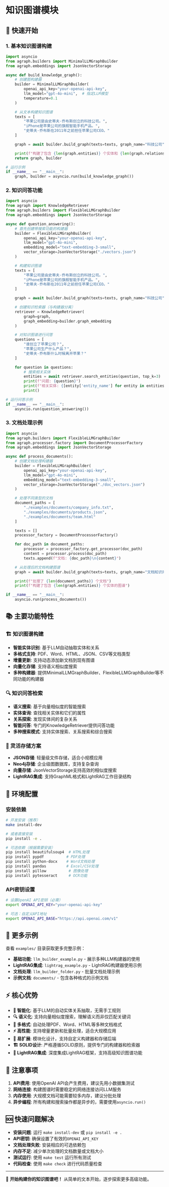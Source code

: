 # 知识图谱模块
## 🚀 快速开始

### 1. 基本知识图谱构建

```python
import asyncio
from agraph.builders import MinimalLLMGraphBuilder
from agraph.embeddings import JsonVectorStorage

async def build_knowledge_graph():
    # 创建图构建器
    builder = MinimalLLMGraphBuilder(
        openai_api_key="your-openai-api-key",
        llm_model="gpt-4o-mini",  # 指定LLM模型
        temperature=0.1
    )

    # 从文本构建知识图谱
    texts = [
        "苹果公司是由史蒂夫·乔布斯创立的科技公司。",
        "iPhone是苹果公司的旗舰智能手机产品。",
        "史蒂夫·乔布斯在2011年之前担任苹果公司CEO。"
    ]

    graph = await builder.build_graph(texts=texts, graph_name="科技公司")

    print(f"构建了包含 {len(graph.entities)} 个实体和 {len(graph.relations)} 个关系的知识图谱")
    return graph, builder

# 运行示例
if __name__ == "__main__":
    graph, builder = asyncio.run(build_knowledge_graph())
```

### 2. 知识问答功能

```python
import asyncio
from agraph import KnowledgeRetriever
from agraph.builders import FlexibleLLMGraphBuilder
from agraph.embeddings import JsonVectorStorage

async def question_answering():
    # 首先创建带搜索功能的构建器
    builder = FlexibleLLMGraphBuilder(
        openai_api_key="your-openai-api-key",
        llm_model="gpt-4o-mini",
        embedding_model="text-embedding-3-small",
        vector_storage=JsonVectorStorage("./vectors.json")
    )

    # 构建知识图谱
    texts = [
        "苹果公司是由史蒂夫·乔布斯创立的科技公司。",
        "iPhone是苹果公司的旗舰智能手机产品。",
        "史蒂夫·乔布斯在2011年之前担任苹果公司CEO。"
    ]

    graph = await builder.build_graph(texts=texts, graph_name="科技公司")

    # 创建知识检索器（与构建器分离）
    retriever = KnowledgeRetriever(
        graph=graph,
        graph_embedding=builder.graph_embedding
    )

    # 对知识图谱进行问答
    questions = [
        "谁创立了苹果公司？",
        "苹果公司生产什么产品？",
        "史蒂夫·乔布斯什么时候离开苹果？"
    ]

    for question in questions:
        # 搜索相关实体
        entities = await retriever.search_entities(question, top_k=3)
        print(f"问题: {question}")
        print(f"相关实体: {[entity['entity_name'] for entity in entities]}")
        print()

# 运行问答示例
if __name__ == "__main__":
    asyncio.run(question_answering())
```

### 3. 文档处理示例

```python
import asyncio
from agraph.builders import FlexibleLLMGraphBuilder
from agraph.processer.factory import DocumentProcessorFactory
from agraph.embeddings import JsonVectorStorage

async def process_documents():
    # 创建文档处理构建器
    builder = FlexibleLLMGraphBuilder(
        openai_api_key="your-openai-api-key",
        llm_model="gpt-4o-mini",
        embedding_model="text-embedding-3-small",
        vector_storage=JsonVectorStorage("./doc_vectors.json")
    )

    # 处理不同类型的文档
    document_paths = [
        "./examples/documents/company_info.txt",
        "./examples/documents/products.json",
        "./examples/documents/team.html"
    ]

    texts = []
    processor_factory = DocumentProcessorFactory()

    for doc_path in document_paths:
        processor = processor_factory.get_processor(doc_path)
        content = processor.process(doc_path)
        texts.append(f"文档: {doc_path}\n{content}")

    # 从处理后的文档构建图谱
    graph = await builder.build_graph(texts=texts, graph_name="文档知识库")

    print(f"处理了 {len(document_paths)} 个文档")
    print(f"构建了包含 {len(graph.entities)} 个实体的图谱")

if __name__ == "__main__":
    asyncio.run(process_documents())
```

## 📚 主要功能特性

### 🏗️ 知识图谱构建
- **智能实体识别**: 基于LLM自动抽取实体和关系
- **多格式支持**: PDF、Word、HTML、JSON、CSV等文档类型
- **增量更新**: 支持动态添加新文档到现有图谱
- **向量化存储**: 支持语义相似度搜索
- **多种构建器**: 提供MinimalLLMGraphBuilder、FlexibleLLMGraphBuilder等不同功能的构建器

### 🔍 知识问答检索
- **语义搜索**: 基于向量相似度的智能搜索
- **实体查询**: 查找相关实体和它们的属性
- **关系探索**: 发现实体间的复杂关系
- **智能问答**: 专门的KnowledgeRetriever提供问答功能
- **多种搜索模式**: 支持实体搜索、关系搜索和综合搜索

### 💾 灵活存储方案
- **JSON存储**: 轻量级文件存储，适合小规模应用
- **Neo4j存储**: 企业级图数据库，支持复杂查询
- **向量存储**: JsonVectorStorage支持高效的相似度搜索
- **LightRAG集成**: 支持GraphML格式和LightRAG工作目录结构

## 🔧 环境配置

### 安装依赖

```bash
# 开发安装（推荐）
make install-dev

# 或者直接安装
pip install -e .

# 可选依赖（根据需要安装）
pip install beautifulsoup4  # HTML处理
pip install pypdf          # PDF处理
pip install python-docx    # Word文档处理
pip install pandas         # Excel/CSV处理
pip install pillow          # 图像处理
pip install pytesseract     # OCR功能
```

### API密钥设置

```bash
# 设置OpenAI API密钥（必需）
export OPENAI_API_KEY="your-openai-api-key"

# 可选：自定义API地址
export OPENAI_API_BASE="https://api.openai.com/v1"
```

## 📖 更多示例

查看 `examples/` 目录获取更多完整示例：

- **基础功能**: `llm_builder_example.py` - 展示多种LLM构建器的使用
- **LightRAG集成**: `lightrag_example.py` - LightRAG构建器使用示例
- **文档处理**: `llm_builder_folder.py` - 批量文档处理示例
- **示例文档**: `documents/` - 包含各种格式的示例文档

## ⚡ 核心优势

- **🤖 智能化**: 基于LLM的自动实体关系抽取，无需手工规则
- **🔍 语义化**: 支持向量相似度搜索，理解语义而非仅匹配关键词
- **📄 多格式**: 自动处理PDF、Word、HTML等多种文档格式
- **⚡ 高性能**: 支持增量更新和批量处理，适合大规模应用
- **🔧 易扩展**: 模块化设计，支持自定义构建器和存储后端
- **🏗️ SOLID设计**: 严格遵循SOLID原则，提供专门的构建器和检索器
- **🔌 LightRAG集成**: 深度集成LightRAG框架，支持高级知识图谱功能

## 📝 注意事项

1. **API费用**: 使用OpenAI API会产生费用，建议先用小数据集测试
2. **网络连接**: 构建图谱时需要稳定的网络连接访问LLM服务
3. **内存使用**: 大规模文档可能需要较多内存，建议分批处理
4. **异步编程**: 所有构建和搜索操作都是异步的，需要使用`asyncio.run()`

## 🆘 快速问题解决

- **安装问题**: 运行 `make install-dev` 或 `pip install -e .`
- **API密钥**: 确保设置了有效的`OPENAI_API_KEY`
- **文档处理失败**: 安装相应的可选依赖包
- **内存不足**: 减少单次处理的文档数量或文档大小
- **测试运行**: 使用 `make test` 运行所有测试
- **代码检查**: 使用 `make check` 进行代码质量检查

---

🚀 **开始构建你的知识图谱吧！** 从简单的文本开始，逐步探索更多高级功能。

